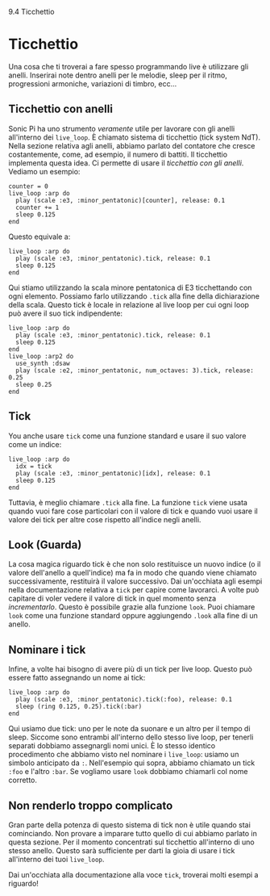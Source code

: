 9.4 Ticchettio

# Ticchettio

Una cosa che ti troverai a fare spesso programmando live è utilizzare gli anelli. Inserirai note dentro anelli per le melodie, sleep per il ritmo, progressioni armoniche, variazioni di timbro, ecc...

## Ticchettio con anelli

Sonic Pi ha uno strumento *veramente* utile per lavorare con gli anelli all'interno dei `live_loop`. È chiamato sistema di ticchettio (tick system NdT). Nella sezione relativa agli anelli, abbiamo parlato del contatore che cresce costantemente, come, ad esempio, il numero di battiti. Il ticchettio implementa questa idea. Ci permette di usare il *ticchettio con gli anelli*. Vediamo un esempio:

```
counter = 0
live_loop :arp do
  play (scale :e3, :minor_pentatonic)[counter], release: 0.1
  counter += 1
  sleep 0.125
end
```

Questo equivale a:

```
live_loop :arp do
  play (scale :e3, :minor_pentatonic).tick, release: 0.1
  sleep 0.125
end
```

Qui stiamo utilizzando la scala minore pentatonica di E3 ticchettando con ogni elemento. Possiamo farlo utilizzando `.tick` alla fine della dichiarazione della scala. Questo tick è locale in relazione al live loop per cui ogni loop può avere il suo tick indipendente:

```
live_loop :arp do
  play (scale :e3, :minor_pentatonic).tick, release: 0.1
  sleep 0.125
end
live_loop :arp2 do
  use_synth :dsaw
  play (scale :e2, :minor_pentatonic, num_octaves: 3).tick, release: 0.25
  sleep 0.25
end
```

## Tick

You anche usare `tick` come una funzione standard e usare il suo valore come un indice:

```
live_loop :arp do
  idx = tick
  play (scale :e3, :minor_pentatonic)[idx], release: 0.1
  sleep 0.125
end
```

Tuttavia, è meglio chiamare `.tick` alla fine. La funzione `tick` viene usata quando vuoi fare cose particolari con il valore di tick e quando vuoi usare il valore dei tick per altre cose rispetto all'indice negli anelli.


## Look (Guarda)

La cosa magica riguardo tick è che non solo restituisce un nuovo indice (o il valore dell'anello a quell'indice) ma fa in modo che quando viene chiamato successivamente, restituirà il valore successivo. Dai un'occhiata agli esempi nella documentazione relativa a `tick` per capire come lavorarci. A volte può capitare di voler vedere il valore di tick in quel momento senza *incrementarlo*. Questo è possibile grazie alla funzione `look`. Puoi chiamare `look` come una funzione standard oppure aggiungendo `.look` alla fine di un anello.

## Nominare i tick

Infine, a volte hai bisogno di avere più di un tick per live loop. Questo può essere fatto assegnando un nome ai tick:

```
live_loop :arp do
  play (scale :e3, :minor_pentatonic).tick(:foo), release: 0.1
  sleep (ring 0.125, 0.25).tick(:bar)
end
```

Qui usiamo due tick: uno per le note da suonare e un altro per il tempo di sleep. Siccome sono entrambi all'interno dello stesso live loop, per tenerli separati dobbiamo assegnargli nomi unici. È lo stesso identico procedimento che abbiamo visto nel nominare i `live_loop`: usiamo un simbolo anticipato da `:`. Nell'esempio qui sopra, abbiamo chiamato un tick `:foo` e l'altro `:bar`. Se vogliamo usare `look` dobbiamo chiamarli col nome corretto.

## Non renderlo troppo complicato

Gran parte della potenza di questo sistema di tick non è utile quando stai cominciando. Non provare a imparare tutto quello di cui abbiamo parlato in questa sezione. Per il momento concentrati sul ticchettio all'interno di uno stesso anello. Questo sarà sufficiente per darti la gioia di usare i tick all'interno dei tuoi `live_loop`.

Dai un'occhiata alla documentazione alla voce `tick`, troverai molti esempi a riguardo!
